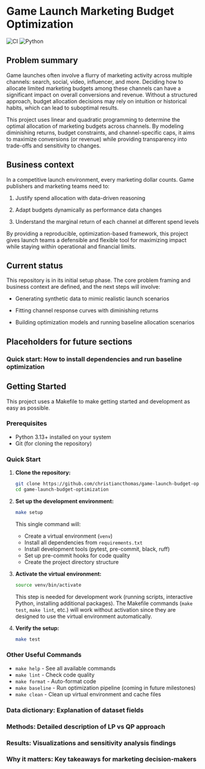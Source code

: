 # Game Launch Marketing Budget Optimization

![CI](https://github.com/christiancthomas/game-launch-budget-optimization/actions/workflows/pr-check.yml/badge.svg) ![Python](https://img.shields.io/badge/python-3.13%2B-blue)

## Problem summary

Game launches often involve a flurry of marketing activity across multiple
channels: search, social, video, influencer, and more. Deciding how to allocate
limited marketing budgets among these channels can have a significant impact on
overall conversions and revenue. Without a structured approach, budget
allocation decisions may rely on intuition or historical habits, which can lead
to suboptimal results.

This project uses linear and quadratic programming to determine the optimal
allocation of marketing budgets across channels. By modeling diminishing
returns, budget constraints, and channel-specific caps, it aims to maximize
conversions (or revenue) while providing transparency into trade-offs and
sensitivity to changes.

## Business context

In a competitive launch environment, every marketing dollar counts. Game
publishers and marketing teams need to:

1. Justify spend allocation with data-driven reasoning

2. Adapt budgets dynamically as performance data changes

3. Understand the marginal return of each channel at different spend levels

By providing a reproducible, optimization-based framework, this project gives
launch teams a defensible and flexible tool for maximizing impact while staying
within operational and financial limits.

## Current status

This repository is in its initial setup phase. The core problem framing and
business context are defined, and the next steps will involve:

- Generating synthetic data to mimic realistic launch scenarios

- Fitting channel response curves with diminishing returns

- Building optimization models and running baseline allocation scenarios

## Placeholders for future sections

### Quick start: How to install dependencies and run baseline optimization

## Getting Started

This project uses a Makefile to make getting started and development as easy as
possible.

### Prerequisites

- Python 3.13+ installed on your system
- Git (for cloning the repository)

### Quick Start

1. **Clone the repository:**

   ```bash
   git clone https://github.com/christiancthomas/game-launch-budget-optimization.git
   cd game-launch-budget-optimization
   ```

2. **Set up the development environment:**

   ```bash
   make setup
   ```

   This single command will:
   - Create a virtual environment (`venv`)
   - Install all dependencies from `requirements.txt`
   - Install development tools (pytest, pre-commit, black, ruff)
   - Set up pre-commit hooks for code quality
   - Create the project directory structure

3. **Activate the virtual environment:**

   ```bash
   source venv/bin/activate
   ```

   This step is needed for development work (running scripts, interactive
   Python, installing additional packages). The Makefile commands (`make test`,
   `make lint`, etc.) will work without activation since they are designed to
   use the virtual environment automatically.

4. **Verify the setup:**

   ```bash
   make test
   ```

### Other Useful Commands

- `make help` - See all available commands
- `make lint` - Check code quality
- `make format` - Auto-format code
- `make baseline` - Run optimization pipeline (coming in future milestones)
- `make clean` - Clean up virtual environment and cache files

### Data dictionary: Explanation of dataset fields

### Methods: Detailed description of LP vs QP approach

### Results: Visualizations and sensitivity analysis findings

### Why it matters: Key takeaways for marketing decision-makers
